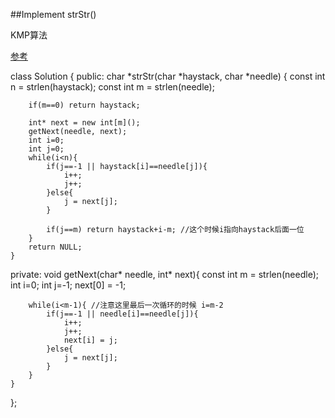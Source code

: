 ##Implement strStr()    

KMP算法

[参考](http://www.cnblogs.com/dolphin0520/archive/2011/08/26/2155202.html)

class Solution {
public:
    char *strStr(char *haystack, char *needle) {
        const int n = strlen(haystack);
        const int m = strlen(needle);
        
        if(m==0) return haystack;
        
        int* next = new int[m]();
        getNext(needle, next);
        int i=0;
        int j=0;
        while(i<n){
            if(j==-1 || haystack[i]==needle[j]){
                i++;
                j++;
            }else{
                j = next[j];
            }
            
            if(j==m) return haystack+i-m; //这个时候i指向haystack后面一位
        }
        return NULL;
    }

private:
    void getNext(char* needle, int* next){
        const int m = strlen(needle);
        int i=0;
        int j=-1;
        next[0] = -1;
        
        while(i<m-1){ //注意这里最后一次循环的时候 i=m-2
            if(j==-1 || needle[i]==needle[j]){
                i++;
                j++;
                next[i] = j;
            }else{
                j = next[j];
            }
        }
    }
};
